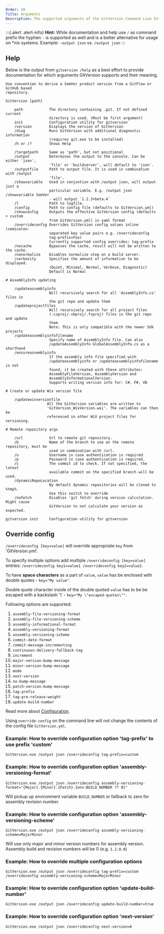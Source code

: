 ```yaml
---
Order: 20
Title: Arguments
Description: The supported arguments of the GitVersion Command Line Interface
---
```


:::{.alert .alert-info}
**Hint:** While documentation and help use `/` as command prefix the hyphen `-`
is supported as well and is a better alternative for usage on \*nix systems.
Example: `-output json` vs. `/output json`
:::

## Help

Below is the output from `gitversion /help` as a best effort to provide
documentation for which arguments GitVersion supports and their meaning.

```
Use convention to derive a SemVer product version from a GitFlow or GitHub based
repository.

GitVersion [path]

    path            The directory containing .git. If not defined current
                    directory is used. (Must be first argument)
    init            Configuration utility for gitversion
    /version        Displays the version of GitVersion
    /diag           Runs GitVersion with additional diagnostic information
                    (requires git.exe to be installed)
    /h or /?        Shows Help

    /targetpath     Same as 'path', but not positional
    /output         Determines the output to the console. Can be either 'json',
                    'file' or 'buildserver', will default to 'json'.
    /outputfile     Path to output file. It is used in combination with /output
                    'file'.
    /showvariable   Used in conjuntion with /output json, will output just a
                    particular variable. E.g. /output json /showvariable SemVer
                    - will output `1.2.3+beta.4`
    /l              Path to logfile.
    /config         Path to config file (defaults to GitVersion.yml)
    /showconfig     Outputs the effective GitVersion config (defaults + custom
                    from GitVersion.yml) in yaml format
    /overrideconfig Overrides GitVersion config values inline (semicolon-
                    separated key value pairs e.g. /overrideconfig
                    tag-prefix=Foo)
                    Currently supported config overrides: tag-prefix
    /nocache        Bypasses the cache, result will not be written to the cache.
    /nonormalize    Disables normalize step on a build server.
    /verbosity      Specifies the amount of information to be displayed.
                    (Quiet, Minimal, Normal, Verbose, Diagnostic)
                    Default is Normal

# AssemblyInfo updating

    /updateassemblyinfo
                    Will recursively search for all 'AssemblyInfo.cs' files in
                    the git repo and update them
    /updateprojectfiles
                    Will recursively search for all project files
                    (.csproj/.vbproj/.fsproj) files in the git repo and update
                    them
                    Note: This is only compatible with the newer Sdk projects
    /updateassemblyinfofilename
                    Specify name of AssemblyInfo file. Can also
                    /updateAssemblyInfo GlobalAssemblyInfo.cs as a shorthand
    /ensureassemblyinfo
                    If the assembly info file specified with
                    /updateassemblyinfo or /updateassemblyinfofilename is not
                    found, it be created with these attributes:
                    AssemblyFileVersion, AssemblyVersion and
                    AssemblyInformationalVersion.
                    Supports writing version info for: C#, F#, VB

# Create or update Wix version file

    /updatewixversionfile
                   All the GitVersion variables are written to
                   'GitVersion_WixVersion.wxi'. The variables can then be
                   referenced in other WiX project files for versioning.

# Remote repository args

    /url            Url to remote git repository.
    /b              Name of the branch to use on the remote repository, must be
                    used in combination with /url.
    /u              Username in case authentication is required.
    /p              Password in case authentication is required.
    /c              The commit id to check. If not specified, the latest
                    available commit on the specified branch will be used.
    /dynamicRepoLocation
                    By default dynamic repositories will be cloned to %tmp%.
                    Use this switch to override
    /nofetch        Disables 'git fetch' during version calculation. Might cause
                    GitVersion to not calculate your version as expected.

gitversion init     Configuration utility for gitversion
```

## Override config

`/overrideconfig [key=value]` will override appropriate `key` from 'GitVersion.yml'.

To specify multiple options add multiple `/overrideconfig [key=value]` entries:
`/overrideconfig key1=value1 /overrideconfig key2=value2`.

To have **space characters** as a part of `value`, `value` has be enclosed with double quotes - `key="My value"`.

Double quote character inside of the double quoted `value` has to be be escaped with a backslash '\\' - `key="My \"escaped-quotes\""`.

Following options are supported:

1.  `assembly-file-versioning-format`
2.  `assembly-file-versioning-scheme`
3.  `assembly-informational-format`
4.  `assembly-versioning-format`
5.  `assembly-versioning-scheme`
7.  `commit-date-format`
8.  `commit-message-incrementing`
10. `continuous-delivery-fallback-tag`
11. `increment`
13. `major-version-bump-message`
14. `minor-version-bump-message`
15. `mode`
16. `next-version`
17. `no-bump-message`
18. `patch-version-bump-message`
19. `tag-prefix`
20. `tag-pre-release-weight`
21. `update-build-number`

Read more about [Configuration](/docs/reference/configuration).

Using `override-config` on the command line will not change the contents of the config file `GitVersion.yml`.

### Example: How to override configuration option 'tag-prefix' to use prefix 'custom'

`GitVersion.exe /output json /overrideconfig tag-prefix=custom`

### Example: How to override configuration option 'assembly-versioning-format'

`GitVersion.exe /output json /overrideconfig assembly-versioning-format="{Major}.{Minor}.{Patch}.{env:BUILD_NUMBER ?? 0}"`

Will pickup up environment variable `BUILD_NUMBER` or fallback to zero for assembly revision number.

### Example: How to override configuration option 'assembly-versioning-scheme'

`GitVersion.exe /output json /overrideconfig assembly-versioning-scheme=MajorMinor`

Will use only major and minor version numbers for assembly version. Assembly build and revision numbers will be 0 (e.g. `1.2.0.0`)

### Example: How to override multiple configuration options

`GitVersion.exe /output json /overrideconfig tag-prefix=custom /overrideconfig assembly-versioning-scheme=MajorMinor`

### Example: How to override configuration option 'update-build-number'

`GitVersion.exe /output json /overrideconfig update-build-number=true`

### Example: How to override configuration option 'next-version'

`GitVersion.exe /output json /overrideconfig next-version=6`

